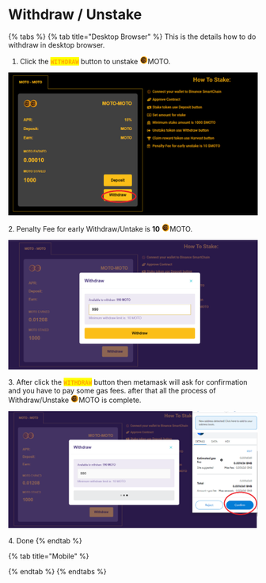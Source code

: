 # Withdraw / Unstake

{% tabs %}
{% tab title="Desktop Browser" %}
This is the details how to do withdraw in desktop browser.

1. Click the <mark style="color:orange;">**`WITHDRAW`**</mark> button to unstake ![](../../.gitbook/assets/logo-moto-3d-right-16px.png)MOTO.

![](../../.gitbook/assets/wdbutton.png)

2\. Penalty Fee for early Withdraw/Untake is **10** ![](../../.gitbook/assets/logo-moto-3d-right-16px.png)MOTO.&#x20;

![](../../.gitbook/assets/wdmodal.png)

3\. After click the <mark style="color:orange;">**`WITHDRAW`**</mark> button then metamask will ask for confirmation and you have to pay some gas fees. after that all the process of Withdraw/Unstake ![](../../.gitbook/assets/logo-moto-3d-right-16px.png)MOTO is complete.

![](../../.gitbook/assets/wdprocess.png)

4\. Done
{% endtab %}

{% tab title="Mobile" %}

{% endtab %}
{% endtabs %}
